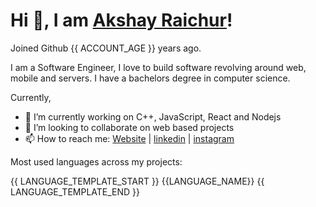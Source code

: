 # Hi 👋, I am [Akshay Raichur](https://akshayraichur.com)!

Joined Github {{ ACCOUNT_AGE }} years ago.

I am a Software Engineer, I love to build software revolving around web, mobile and servers. I have a bachelors degree in computer science.

Currently, 
- 🔭 I’m currently working on C++, JavaScript, React and Nodejs
- 👯 I’m looking to collaborate on web based projects
- 📫 How to reach me: [Website](https://akshayraichur.com) | [linkedin](https://www.linkedin.com/in/akshay-raichur) | [instagram](https://instagram.com/akshayraichur)

Most used languages across my projects:

{{ LANGUAGE_TEMPLATE_START }} {{LANGUAGE_NAME}} {{ LANGUAGE_TEMPLATE_END }}

<!--
**akshayraichur/akshayraichur** is a ✨ _special_ ✨ repository because its `README.md` (this file) appears on your GitHub profile.

Here are some ideas to get you started:

- 🔭 I’m currently working on ...
- 🌱 I’m currently learning ...
- 👯 I’m looking to collaborate on ...
- 🤔 I’m looking for help with ...
- 💬 Ask me about ...
- 📫 How to reach me: ...
- 😄 Pronouns: ...
- ⚡ Fun fact: ...
-->

